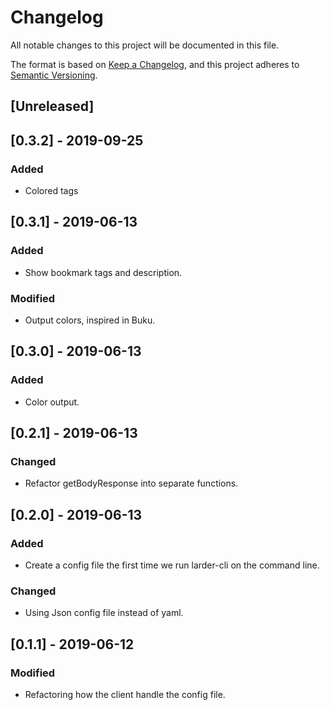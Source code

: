 # Changelog

All notable changes to this project will be documented in this file.

The format is based on [Keep a Changelog](https://keepachangelog.com/en/1.0.0/),
and this project adheres to [Semantic Versioning](https://semver.org/spec/v2.0.0.html).

## [Unreleased]

## [0.3.2] - 2019-09-25

### Added

- Colored tags

## [0.3.1] - 2019-06-13

### Added

- Show bookmark tags and description.

### Modified

- Output colors, inspired in Buku.

## [0.3.0] - 2019-06-13

### Added

- Color output.

## [0.2.1] - 2019-06-13

### Changed

- Refactor getBodyResponse into separate functions.

## [0.2.0] - 2019-06-13

### Added

- Create a config file the first time we run larder-cli on the command line.

### Changed

- Using Json config file instead of yaml.

## [0.1.1] - 2019-06-12

### Modified

- Refactoring how the client handle the config file.
